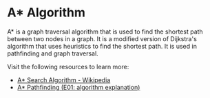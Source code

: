 # A\* Algorithm

A\* is a graph traversal algorithm that is used to find the shortest path between two nodes in a graph. It is a modified version of Dijkstra's algorithm that uses heuristics to find the shortest path. It is used in pathfinding and graph traversal.

Visit the following resources to learn more:

- [A\* Search Algorithm - Wikipedia](https://en.wikipedia.org/wiki/A*_search_algorithm)
- [A\* Pathfinding (E01: algorithm explanation)](https://www.youtube.com/watch?v=-L-WgKMFuhE)

